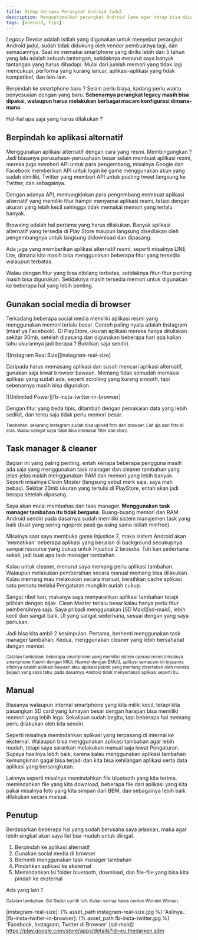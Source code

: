 ```yaml
---
title: Hidup bersama Perangkat Android Jadul
description: Mengoptimalkan perangkat Android lama agar tetap bisa dipakai dalam kegiatan sehari-hari
tags: [android, tips]
---
```


*Legacy Device* adalah istilah yang digunakan untuk menyebut perangkat Android jadul, sudah tidak didukung oleh vendor pembuatnya lagi, dan semacamnya. Saat ini memakai smartphone yang dirilis lebih dari 5 tahun yang lalu adalah sebuah tantangan, setidaknya menurut saya banyak tantangan yang harus dihadapi. Mulai dari jumlah memori yang tidak lagi mencukupi, performa yang kurang lancar, aplikasi-aplikasi yang tidak kompatibel, dan lain-lain.

Berpindah ke smartphone baru ? Selain perlu biaya, kadang perlu waktu penyesuaian dengan yang baru. **Sebenarnya perangkat legacy masih bisa dipakai, walaupun harus melakukan berbagai macam konfigurasi dimana-mana**.

Hal-hal apa saja yang harus dilakukan ?

## Berpindah ke aplikasi alternatif

Menggunakan aplikasi alternatif dengan cara yang resmi. Membingungkan ?  
Jadi biasanya perusahaan-perusahaan besar selain membuat aplikasi resmi, mereka juga memberi API untuk para pengembang, misalnya Google dan Facebook memberikan API untuk login ke game menggunakan akun yang sudah dimiliki, Twitter yang memberi API untuk posting tweet langsung ke Twitter, dan sebagainya.

Dengan adanya API, memungkinkan para pengembang membuat aplikasi alternatif yang memiliki fitur hampir menyamai aplikasi resmi, tetapi dengan ukuran yang lebih kecil sehingga tidak memakai memori yang terlalu banyak.

Browsing adalah hal pertama yang harus dilakukan. Banyak aplikasi alternatif yang tersedia di Play Store maupun langsung disediakan oleh pengembangnya untuk langsung didownload dan dipasang.

Ada juga yang memberikan aplikasi alternatif resmi, seperti misalnya LINE Lite, dimana kita masih bisa menggunakan beberapa fitur yang tersedia walaupun terbatas.

Walau dengan fitur yang bisa dibilang terbatas, setidaknya fitur-fitur penting masih bisa digunakan. Setidaknya masih tersedia memori untuk digunakan ke beberapa hal yang lebih penting.

## Gunakan social media di browser

Terkadang beberapa social media memiliki aplikasi resmi yang menggunakan memori terlalu besar. Contoh paling nyata adalah Instagram (maaf ya Facebook). Di PlayStore, ukuran aplikasi mereka hanya dituliskan sekitar 30mb, setelah dipasang dan digunakan beberapa hari apa kalian tahu ukurannya jadi berapa ? Buktikan saja sendiri.

![Instagram Real Size][instagram-real-size]

Daripada harus memasang aplikasi dan susah mencari aplikasi alternatif, gunakan saja lewat browser bawaan. Memang tidak semudah memakai aplikasi yang sudah ada, seperti scrolling yang kurang smooth, tapi sebenarnya masih bisa digunakan.

![Unlimited Power][fb-insta-twitter-in-browser]

Dengan fitur yang beda tipis, ditambah dengan pemakaian data yang lebih sedikit, dan tentu saja tidak perlu memori besar.

<small>Tambahan: sekarang Instagram sudah bisa upload foto dari browser. Liat aja dari foto di atas. Walau seingat saya tidak bisa memakai filter dan story.</small>

## Task manager & cleaner

Bagian ini yang paling penting, entah kenapa beberapa pengguna masih ada saja yang menggunakan task manager dan cleaner tambahan yang jelas-jelas malah menggunakan RAM dan memori yang lebih banyak. Seperti misalnya *Clean Master* (langsung sebut merk saja, saya mah bebas). Sekitar 20mb ukuran yang tertulis di PlayStore, entah akan jadi berapa setelah dipasang.

Saya akan mulai membahas dari task manager. **Menggunakan task manager tambahan itu tidak berguna**. Buang-buang memori dan RAM. Android sendiri pada dasarnya sudah memiliki sistem manajemen task yang baik (buat yang sering ngoprek pasti ga asing sama istilah minfree).

Misalnya saat saya membuka game Injustice 2, maka sistem Android akan 'mematikan' beberapa aplikasi yang berjalan di background secukupnya sampai resource yang cukup untuk Injustice 2 tersedia. Tuh kan sederhana sekali, jadi buat apa task manager tambahan.

Kalau untuk cleaner, menurut saya memang perlu aplikasi tambahan. Walaupun melakukan pembersihan secara manual memang bisa dilakukan. Kalau memang mau melakukan secara manual, bersihkan cache aplikasi satu persatu melalui Pengaturan mungkin sudah cukup.

Sangat ribet kan, makanya saya menyarankan aplikasi tambahan tetapi pilihlah dengan bijak. Clean Master terlalu besar kalau hanya perlu fitur pembersihnya saja. Saya pribadi menggunakan [SD Maid][sd-maid], lebih kecil dan sangat baik, UI yang sangat sederhana, sesuai dengan yang saya perlukan.

Jadi bisa kita ambil 2 kesimpulan. Pertama, berhenti menggunakan task manager tambahan. Kedua, menggunakan cleaner yang lebih bersahabat dengan memori.

<small>Catatan tambahan: beberapa smartphone yang memiliki sistem operasi resmi (misalnya smartphone Xiaomi dengan MIUI, Huawei dengan EMUI), aplikasi semacam ini biasanya sifatnya adalah aplikasi bawaan atau aplikasi pabrik yang memang disertakan oleh mereka. Sejauh yang saya tahu, pada dasarnya Android tidak menyertakan aplikasi seperti itu.</small>

## Manual

Biasanya walaupun internal smartphone yang kita miliki kecil, tetapi kita pasangkan SD card yang lumayan besar dengan harapan bisa memiliki memori yang lebih lega. Sekalipun sudah begitu, tapi beberapa hal memang perlu dilakukan oleh kita sendiri.

Seperti misalnya memindahkan aplikasi yang terpasang di internal ke eksternal. Walaupun bisa menggunakan aplikasi tambahan agar lebih mudah, tetapi saya sarankan melakukan manual saja lewat Pengaturan. Supaya hasilnya lebih baik, karena kalau menggunakan aplikasi tambahan kemungkinan gagal bisa terjadi dan kita bisa kehilangan aplikasi serta data aplikasi yang bersangkutan.

Lainnya seperti misalnya memindahkan file bluetooth yang kita terima, memindahkan file yang kita download, beberapa file dari aplikasi yang kita pakai misalnya foto yang kita simpan dari BBM, dan sebagainya lebih baik dilakukan secara manual.

## Penutup

Berdasarkan beberapa hal yang sudah berusaha saya jelaskan, maka agar lebih singkat akan saya list biar mudah untuk diingat.

1. Berpindah ke aplikasi alternatif
2. Gunakan social media di browser
3. Berhenti menggunakan task manager tambahan
4. Pindahkan aplikasi ke eksternal
5. Memindahkan isi folder bluetooth, download, dan file-file yang bisa kita pindah ke eksternal

Ada yang lain ?

<small>Catatan tambahan: Gal Gadot cantik tuh. Kalian semua harus nonton Wonder Woman.
</small>

[instagram-real-size]: {% asset_path instagram-real-size.jpg %} 'Aslinya..'
[fb-insta-twitter-in-browser]: {% asset_path fb-insta-twitter.jpg %} 'Facebook, Instagram, Twitter di Browser'
[sd-maid]: https://play.google.com/store/apps/details?id=eu.thedarken.sdm
